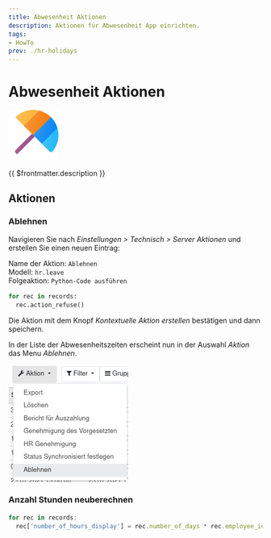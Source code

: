 ```yaml
---
title: Abwesenheit Aktionen
description: Aktionen für Abwesenheit App einrichten.
tags:
- HowTo
prev: ./hr-holidays
---
```

# Abwesenheit Aktionen
![icons_odoo_hr_holidays](assets/icons_odoo_hr_holidays.png)

{{ $frontmatter.description }}

## Aktionen

### Ablehnen

Navigieren Sie nach *Einstellungen > Technisch > Server Aktionen* und erstellen Sie einen neuen Eintrag:

Name der Aktion: `Ablehnen`\
Modell: `hr.leave`\
Folgeaktion: `Python-Code ausführen`

```python
for rec in records:  
  rec.action_refuse()
```

Die Aktion mit dem Knopf *Kontextuelle Aktion erstellen* bestätigen und dann speichern.

In der Liste der Abwesenheitszeiten erscheint nun in der Auswahl *Aktion* das Menu *Ablehnen*.

![](assets/Aktionen%20Abwesenheitszeiten%20Ablehnen.png)

### Anzahl Stunden neuberechnen

```js
for rec in records:
  rec['number_of_hours_display'] = rec.number_of_days * rec.employee_id.sudo().resource_id.calendar_id.hours_per_day

```